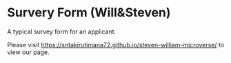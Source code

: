 # Survery Form (Will&Steven)
A typical survey form for an applicant.

Please visit https://sntakirutimana72.github.io/steven-william-microverse/ to view our page.
